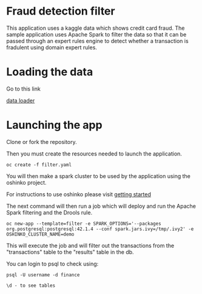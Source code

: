 # Fraud detection filter

This application uses a kaggle data which shows credit card fraud. The sample application uses Apache Spark to filter the data so that it can be passed through an expert rules engine to detect whether a transaction is fradulent using domain expert rules.

# Loading the data

Go to this link

[data loader](https://github.com/rebeccaSimmonds19/transaction_limit_data_loader)

# Launching the app

Clone or fork the repository. 

Then you must create the resources needed to launch the application. 

``
oc create -f filter.yaml
``

You will then make a spark cluster to be used by the application using the oshinko project.

For instructions to use oshinko please visit [getting started](https://radanalytics.io/get-started)

The next command will then run a job which will deploy and run the Apache Spark filtering and the Drools rule. 

``
oc new-app --template=filter -e SPARK_OPTIONS='--packages org.postgresql:postgresql:42.1.4 --conf spark.jars.ivy=/tmp/.ivy2' -e OSHINKO_CLUSTER_NAME=demo
``

This will execute the job and will filter out the transactions from the "transactions" table to the "results" table in the db.

You can login to psql to check using:

``
psql -U username -d finance
``



``
\d - to see tables
``
